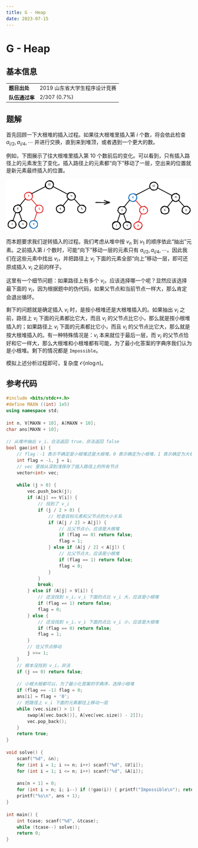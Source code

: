 ```yaml
---
title: G - Heap
date: 2023-07-15
---
```


# G - Heap

## 基本信息

<table>
<tr>
<td><b>题目出处</b></td><td>2019 山东省大学生程序设计竞赛</td>
</tr>
<tr>
<td><b>队伍通过率</b></td><td>2/307 (0.7%)</td>
</tr>
</table>

## 题解

首先回顾一下大根堆的插入过程。如果往大根堆里插入第 $i$ 个数，将会依此检查 $a_{i / 2}, a_{i / 4}, \cdots$ 并进行交换，直到来到堆顶，或者遇到一个更大的数。

例如，下图展示了往大根堆里插入第 $10$ 个数前后的变化。可以看到，只有插入路径上的元素发生了变化。插入路径上的元素都“向下”移动了一层，空出来的位置就是新元素最终插入的位置。

![g-editorial.png](g-editorial.png)

而本题要求我们逆转插入的过程。我们考虑从堆中按 $v_n$ 到 $v_1$ 的顺序依此“抽出”元素。之前插入第 $i$ 个数时，可能“向下”移动一层的元素只有 $a_{i/2}, a_{i/4}, \cdots$。因此我们在这些元素中找出 $v_i$，并把路径上 $v_i$ 下面的元素全部“向上”移动一层，即可还原成插入 $v_i$ 之前的样子。

这里有一个细节问题：如果路径上有多个 $v_i$，应该选择哪一个呢？显然应该选择最下面的 $v_i$，因为根据题中的伪代码，如果父节点和当前节点一样大，那么肯定会退出循环。

剩下的问题就是确定插入 $v_i$ 时，是按小根堆还是大根堆插入的。如果抽出 $v_i$ 之前，路径上 $v_i$ 下面的元素都比它大，而且 $v_i$ 的父节点比它小，那么就是按小根堆插入的；如果路径上 $v_i$ 下面的元素都比它小，而且 $v_i$ 的父节点比它大，那么就是按大根堆插入的。有一种特殊情况是：$v_i$ 本来就位于最后一层，而 $v_i$ 的父节点恰好和它一样大，那么大根堆和小根堆都有可能，为了最小化答案的字典序我们认为是小根堆。剩下的情况都是 `Impossible`。

模拟上述分析过程即可，复杂度 $\mathcal{O}(n\log n)$。

## 参考代码

```c++ linenums="1"
#include <bits/stdc++.h>
#define MAXN ((int) 1e5)
using namespace std;

int n, V[MAXN + 10], A[MAXN + 10];
char ans[MAXN + 10];

// 从堆中抽出 v_i，合法返回 true，非法返回 false
bool gao(int i) {
    // flag：-1 表示不确定是小根堆还是大根堆，0 表示确定为小根堆，1 表示确定为大根堆
    int flag = -1, j = i;
    // vec 里按从深到浅保存了插入路径上的所有节点
    vector<int> vec;

    while (j > 0) {
        vec.push_back(j);
        if (A[j] == V[i]) {
            // 找到了 v_i
            if (j / 2 > 0) {
                // 检查目标元素和父节点的大小关系
                if (A[j / 2] > A[j]) {
                    // 比父节点小，应该是大根堆
                    if (flag == 0) return false;
                    flag = 1;
                } else if (A[j / 2] < A[j]) {
                    // 比父节点大，应该是小根堆
                    if (flag == 1) return false;
                    flag = 0;
                }
            }
            break;
        } else if (A[j] > V[i]) {
            // 还没找到 v_i，v_i 下面的点比 v_i 大，应该是小根堆
            if (flag == 1) return false;
            flag = 0;
        } else {
            // 还没找到 v_i，v_i 下面的点比 v_i 小，应该是大根堆
            if (flag == 0) return false;
            flag = 1;
        }
        // 往父节点移动
        j >>= 1;
    }
    // 根本没找到 v_i，非法
    if (j == 0) return false;

    // 小根大根都可以，为了最小化答案的字典序，选择小根堆
    if (flag == -1) flag = 0;
    ans[i] = flag + '0';
    // 把路径上 v_i 下面的元素都往上移动一层
    while (vec.size() > 1) {
        swap(A[vec.back()], A[vec[vec.size() - 2]]);
        vec.pop_back();
    }
    return true;
}

void solve() {
    scanf("%d", &n);
    for (int i = 1; i <= n; i++) scanf("%d", &V[i]);
    for (int i = 1; i <= n; i++) scanf("%d", &A[i]);

    ans[n + 1] = 0;
    for (int i = n; i; i--) if (!gao(i)) { printf("Impossible\n"); return; }
    printf("%s\n", ans + 1);
}

int main() {
    int tcase; scanf("%d", &tcase);
    while (tcase--) solve();
    return 0;
}
```
